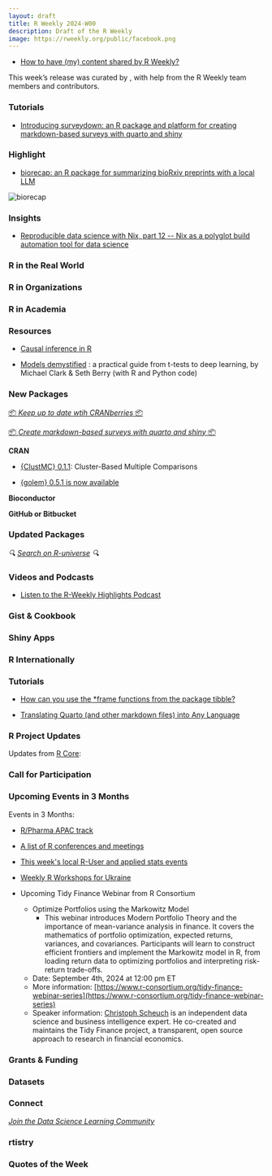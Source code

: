 ```yaml
---
layout: draft
title: R Weekly 2024-W00
description: Draft of the R Weekly
image: https://rweekly.org/public/facebook.png
---
```



+ [How to have (my) content shared by R Weekly?](https://github.com/rweekly/rweekly.org#how-to-have-my-content-shared-by-r-weekly)

This week’s release was curated by [](), with help from the R Weekly team members and contributors.

### Tutorials

- [Introducing surveydown: an R package and platform for creating markdown-based surveys with quarto and shiny](https://surveydown.org/blog/2024-08-21-introducing-surveydown/)

### Highlight

+ [biorecap: an R package for summarizing bioRxiv preprints with a local LLM](https://blog.stephenturner.us/p/biorecap-r-package-for-summarizing-biorxiv-preprints-local-llm)

![biorecap](https://github.com/user-attachments/assets/206e174b-5b78-4476-9b70-edd7dfc0cdee)


### Insights

- [Reproducible data science with Nix, part 12 -- Nix as a polyglot build automation tool for data science](https://www.brodrigues.co/blog/2024-08-27-nix_for_r_part_12/)

### R in the Real World




### R in Organizations



### R in Academia



### Resources

+ [Causal inference in R](https://www.r-causal.org/)

+ [Models demystified](https://m-clark.github.io/book-of-models/) : a practical guide from t-tests to deep learning, by Michael Clark & Seth Berry (with R and Python code)

### New Packages

<!-- <p class="added-hostname"><a href="https://rweekly.org/live" target="_blank" class="externalLink">📦 <i>Go Live for More New Pkgs</i> 📦</a></p> -->
<p class="added-hostname"><a href="https://dirk.eddelbuettel.com/cranberries/cran/new/" target="_blank" class="externalLink">📦 <i>Keep up to date wtih CRANberries</i> 📦</a></p>

<p class="added-hostname"><a href="https://pkg.surveydown.org/" target="_blank" class="externalLink">📦 <i>Create markdown-based surveys with quarto and shiny</i> 📦</a></p>

**CRAN**

- [{ClustMC} 0.1.1](https://cran.r-project.org/web/packages/ClustMC/index.html): Cluster-Based Multiple Comparisons

- [{golem} 0.5.1 is now available](https://golemverse.org/news/golem-0.5.1-release-on-cran/)


**Bioconductor**



**GitHub or Bitbucket**



### Updated Packages

<i>🔍 [Search on R-universe](https://r-universe.dev/search/) 🔍</i>

### Videos and Podcasts

+ [Listen to the R-Weekly Highlights Podcast](https://serve.podhome.fm/r-weekly-highlights)


### Gist & Cookbook



### Shiny Apps



### R Internationally



### Tutorials


+ [How can you use the *frame functions from the package tibble?](https://rdiscovery.netlify.app/posts/2024-08-28_frame-functions/)

+ [Translating Quarto (and other markdown files) into Any Language](https://edenian-prince.github.io/blog/posts/2024-08-21-translate-md-files/)

<!--<div class="post-more-begin></div><div class="post-more-end"></div>-->

### R Project Updates

Updates from [R Core](http://developer.r-project.org/blosxom.cgi/R-devel/NEWS):

### Call for Participation

### Upcoming Events in 3 Months

Events in 3 Months:

+ [R/Pharma APAC track](https://rinpharma.com/post/2024-07-17-apac-track/)

+ [A list of R conferences and meetings](https://jumpingrivers.github.io/meetingsR/events.html)

+ [This week's local R-User and applied stats events](https://community.rstudio.com/c/irl)

+ [Weekly R Workshops for Ukraine](https://sites.google.com/view/dariia-mykhailyshyna/main/r-workshops-for-ukraine)

+ Upcoming Tidy Finance Webinar from R Consortium
  + Optimize Portfolios using the Markowitz Model
    + This webinar introduces Modern Portfolio Theory and the importance of mean-variance analysis in finance. It covers the mathematics of portfolio optimization, expected returns, variances, and covariances. Participants will learn to construct efficient frontiers and implement the Markowitz model in R, from loading return data to optimizing portfolios and interpreting risk-return trade-offs.
  + Date: September 4th, 2024 at 12:00 pm ET
  + More information: [https://www.r-consortium.org/tidy-finance-webinar-series](https://www.r-consortium.org/tidy-finance-webinar-series)
  + Speaker information: [Christoph Scheuch](https://www.linkedin.com/in/christophscheuch/?originalSubdomain=at) is an independent data science and business intelligence expert. He co-created and maintains the Tidy Finance project, a transparent, open source approach to research in financial economics.

### Grants & Funding


### Datasets


### Connect

<i>[Join the Data Science Learning Community](https://DSLC.io/)</i>

### rtistry


### Quotes of the Week

